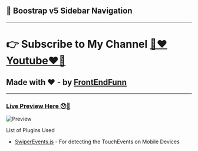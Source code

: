 ## 🥳 Boostrap v5 Sidebar Navigation

---

# 👉 Subscribe to My Channel [💙❤️Youtube❤️💙](https://www.youtube.com/channel/UCpOHt5d6GG-mvo-_pU06rhQ?sub_confirmation=1)

## Made with ❤️ - by [FrontEndFunn](https://www.youtube.com/channel/UCpOHt5d6GG-mvo-_pU06rhQ?sub_confirmation=1)

---

### [Live Preview Here 😯🚀](https://frontendfunn.github.io/bootstrap-5-sidebar-navigation-menu/)

![Preview](./repoImages/preview.gif)

List of Plugins Used

- [SwiperEvents.js](https://github.com/john-doherty/swiped-events) - For detecting the TouchEvents on Mobile Devices
